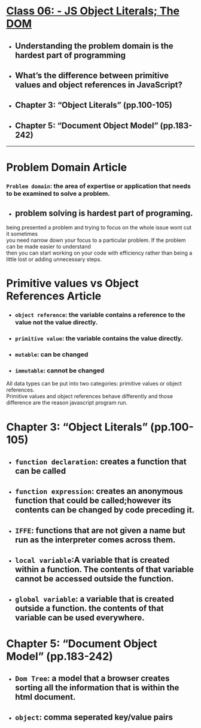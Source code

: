# [Class 06: - JS Object Literals; The DOM](/README.md)

- ## Understanding the problem domain is the hardest part of programming
- ## What’s the difference between primitive values and object references in JavaScript?
- ## Chapter 3: “Object Literals” (pp.100-105)
- ## Chapter 5: “Document Object Model” (pp.183-242)
<hr>

# Problem Domain Article
### `Problem domain`:  the area of expertise or application that needs to be examined to solve a problem.

- ## problem solving is hardest part of programing.
being presented a problem and trying to focus on the whole issue wont cut it sometimes<br>you need narrow down your focus to a particular problem. If the problem can be made easier to understand <br>then you can start working on your code with efficiency rather than being a little lost or adding unnecessary steps.



# Primitive values vs Object References Article
  - ### `object reference`: the variable contains a reference to the value not the value directly.
  - ### `primitive value`: the variable contains the value directly.
  - ### `mutable`: can be changed
  - ### `immutable`: cannot be changed
  All data types can be put into two categories: primitive values or object references.<br> Primitive values and object references behave differently and those difference are the reason javascript program run.<br>

# Chapter 3: “Object Literals” (pp.100-105)
- ## `function declaration`: creates a function that can be called 
- ## `function expression`: creates an anonymous function that could be called;however its contents can be changed by code preceding it.
- ## `IFFE`: functions that are not given a name but run as the interpreter comes across them. 
- ## `local variable`:A variable that is created within a function. The contents of that variable cannot be accessed outside the function.
- ## `global variable`: a variable that is created outside a function. the contents of that variable can be used everywhere.

# Chapter 5: “Document Object Model” (pp.183-242)
- ## `Dom Tree`: a model that a browser creates sorting all the information that is within the html document.

- ## `object`: comma seperated key/value pairs 




  
